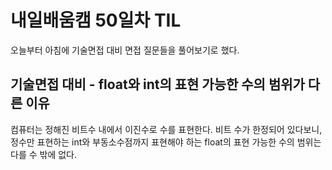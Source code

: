 # 내일배움캠 50일차 TIL  
오늘부터 아침에 기술면접 대비 면접 질문들을 풀어보기로 했다.  

## 기술면접 대비 - float와 int의 표현 가능한 수의 범위가 다른 이유  
컴퓨터는 정해진 비트수 내에서 이진수로 수를 표현한다. 비트 수가 한정되어 있다보니, 정수만 표현하는 int와 부동소수점까지 표현해야 하는 float의 표현 가능한 수의 범위는 다를 수 밖에 없다.
